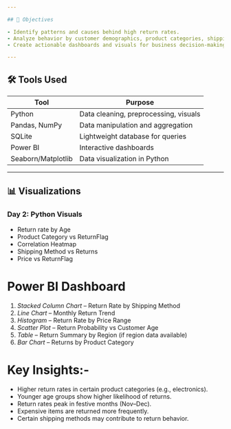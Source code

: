 ```yaml
---

## 🎯 Objectives

- Identify patterns and causes behind high return rates.
- Analyze behavior by customer demographics, product categories, shipping types, and order timing.
- Create actionable dashboards and visuals for business decision-making.

---
```


## 🛠 Tools Used

| Tool          | Purpose                         |
|---------------|----------------------------------|
| Python        | Data cleaning, preprocessing, visuals |
| Pandas, NumPy | Data manipulation and aggregation |
| SQLite        | Lightweight database for queries |
| Power BI      | Interactive dashboards           |
| Seaborn/Matplotlib | Data visualization in Python |

---

## 📊 Visualizations

### Day 2: Python Visuals
- Return rate by Age
- Product Category vs ReturnFlag
- Correlation Heatmap
- Shipping Method vs Returns
- Price vs ReturnFlag

# Power BI Dashboard
1. *Stacked Column Chart* – Return Rate by Shipping Method  
2. *Line Chart* – Monthly Return Trend  
3. *Histogram* – Return Rate by Price Range  
4. *Scatter Plot* – Return Probability vs Customer Age  
5. *Table* – Return Summary by Region (if region data available)  
6. *Bar Chart* – Returns by Product Category  

# Key Insights:-
- Higher return rates in certain product categories (e.g., electronics).
- Younger age groups show higher likelihood of returns.
- Return rates peak in festive months (Nov–Dec).
- Expensive items are returned more frequently.
- Certain shipping methods may contribute to return behavior.
